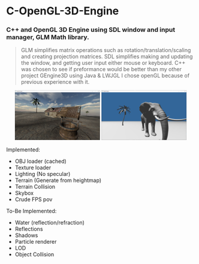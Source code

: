 # C-OpenGL-3D-Engine

### C++ and OpenGL 3D Engine using SDL window and input manager, GLM Math library.
> GLM simplifies matrix operations such as rotation/translation/scaling and creating projection matrices.
> SDL simplifies making and updating the window, and getting user input either mouse or keyboard.
> C++ was chosen to see if preformance would be better than my other project GEngine3D using Java & LWJGL
> I chose openGL because of previous experience with it.

<p float="left" align="center">
  <img src="readmeSrc/5.PNG" width="45%" />
  <img src="readmeSrc/2.PNG" width="45%" />
</p>


Implemented:
* OBJ loader (cached)
* Texture loader
* Lighting (No specular)
* Terrain (Generate from heightmap)
* Terrain Collision
* Skybox
* Crude FPS pov

To-Be Implemented:
* Water (reflection/refraction)
* Reflections
* Shadows
* Particle renderer
* LOD
* Object Collision

